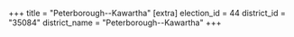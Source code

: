 +++
title = "Peterborough--Kawartha"
[extra]
election_id = 44
district_id = "35084"
district_name = "Peterborough--Kawartha"
+++
